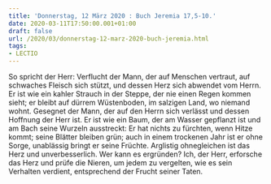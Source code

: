 ```yaml
---
title: 'Donnerstag, 12 März 2020 : Buch Jeremia 17,5-10.'
date: 2020-03-11T17:50:00.001+01:00
draft: false
url: /2020/03/donnerstag-12-marz-2020-buch-jeremia.html
tags: 
- LECTIO
---
```


So spricht der Herr: Verflucht der Mann, der auf Menschen vertraut, auf schwaches Fleisch sich stützt, und dessen Herz sich abwendet vom Herrn. Er ist wie ein kahler Strauch in der Steppe, der nie einen Regen kommen sieht; er bleibt auf dürrem Wüstenboden, im salzigen Land, wo niemand wohnt. Gesegnet der Mann, der auf den Herrn sich verlässt und dessen Hoffnung der Herr ist. Er ist wie ein Baum, der am Wasser gepflanzt ist und am Bach seine Wurzeln ausstreckt: Er hat nichts zu fürchten, wenn Hitze kommt; seine Blätter bleiben grün; auch in einem trockenen Jahr ist er ohne Sorge, unablässig bringt er seine Früchte. Arglistig ohnegleichen ist das Herz und unverbesserlich. Wer kann es ergründen? Ich, der Herr, erforsche das Herz und prüfe die Nieren, um jedem zu vergelten, wie es sein Verhalten verdient, entsprechend der Frucht seiner Taten.